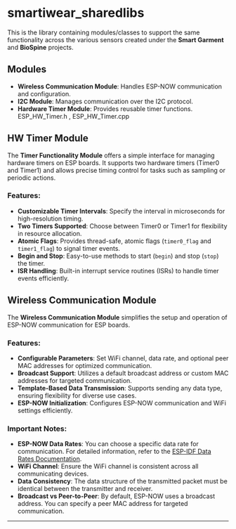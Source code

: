 # smartiwear_sharedlibs

This is the library containing modules/classes to support the same functionality across the various sensors created under the **Smart Garment** and **BioSpine** projects.

## Modules
- **Wireless Communication Module**: Handles ESP-NOW communication and configuration.
- **I2C Module**: Manages communication over the I2C protocol.
- **Hardware Timer Module**: Provides reusable timer functions.
  ESP_HW_Timer.h , ESP_HW_Timer.cpp

## HW Timer Module

The **Timer Functionality Module** offers a simple interface for managing hardware timers on ESP boards. It supports two hardware timers (Timer0 and Timer1) and allows precise timing control for tasks such as sampling or periodic actions. 

### Features:
- **Customizable Timer Intervals**: Specify the interval in microseconds for high-resolution timing.
- **Two Timers Supported**: Choose between Timer0 or Timer1 for flexibility in resource allocation.
- **Atomic Flags**: Provides thread-safe, atomic flags (`timer0_flag` and `timer1_flag`) to signal timer events.
- **Begin and Stop**: Easy-to-use methods to start (`begin`) and stop (`stop`) the timer.
- **ISR Handling**: Built-in interrupt service routines (ISRs) to handle timer events efficiently.


## Wireless Communication Module

The **Wireless Communication Module** simplifies the setup and operation of ESP-NOW communication for ESP boards. 
### Features:
- **Configurable Parameters**: Set WiFi channel, data rate, and optional peer MAC addresses for optimized communication.
- **Broadcast Support**: Utilizes a default broadcast address or custom MAC addresses for targeted communication.
- **Template-Based Data Transmission**: Supports sending any data type, ensuring flexibility for diverse use cases.
- **ESP-NOW Initialization**: Configures ESP-NOW communication and WiFi settings efficiently.
### Important Notes:
- **ESP-NOW Data Rates**: You can choose a specific data rate for communication. For detailed information, refer to the [ESP-IDF Data Rates Documentation](https://github.com/espressif/esp-idf/blob/625bd5eb1806809ff3cc010ee20d1f750aa778a1/components/esp_wifi/include/esp_wifi_types.h#L474).
- **WiFi Channel**: Ensure the WiFi channel is consistent across all communicating devices.
- **Data Consistency**: The data structure of the transmitted packet must be identical between the transmitter and receiver.
- **Broadcast vs Peer-to-Peer**: By default, ESP-NOW uses a broadcast address. You can specify a peer MAC address for targeted communication.

---
